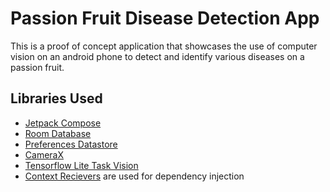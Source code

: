 # Passion Fruit Disease Detection App

This is a proof of concept application that showcases the use of computer vision on an android phone to detect and identify various diseases on a passion fruit.

## Libraries Used
- [Jetpack Compose](https://developer.android.com/jetpack/compose)
- [Room Database](https://developer.android.com/training/data-storage/room)
- [Preferences Datastore](https://developer.android.com/topic/libraries/architecture/datastore)
- [CameraX](https://developer.android.com/training/camerax)
- [Tensorflow Lite Task Vision](https://www.tensorflow.org/lite/inference_with_metadata/task_library/object_detector)
- [Context Recievers](https://github.com/Kotlin/KEEP/blob/master/proposals/context-receivers.md) are used for dependency injection
